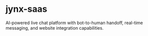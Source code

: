 # jynx-saas
AI-powered live chat platform with bot-to-human handoff, real-time messaging, and website integration capabilities.
